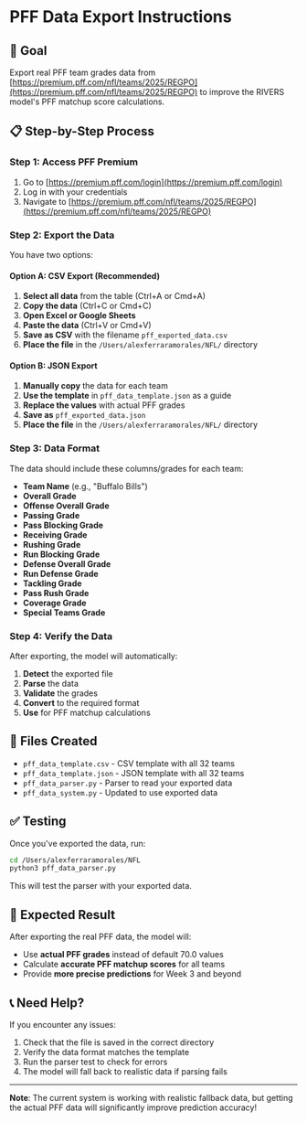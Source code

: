 # PFF Data Export Instructions

## 🎯 **Goal**
Export real PFF team grades data from [https://premium.pff.com/nfl/teams/2025/REGPO](https://premium.pff.com/nfl/teams/2025/REGPO) to improve the RIVERS model's PFF matchup score calculations.

## 📋 **Step-by-Step Process**

### **Step 1: Access PFF Premium**
1. Go to [https://premium.pff.com/login](https://premium.pff.com/login)
2. Log in with your credentials
3. Navigate to [https://premium.pff.com/nfl/teams/2025/REGPO](https://premium.pff.com/nfl/teams/2025/REGPO)

### **Step 2: Export the Data**
You have two options:

#### **Option A: CSV Export (Recommended)**
1. **Select all data** from the table (Ctrl+A or Cmd+A)
2. **Copy the data** (Ctrl+C or Cmd+C)
3. **Open Excel or Google Sheets**
4. **Paste the data** (Ctrl+V or Cmd+V)
5. **Save as CSV** with the filename `pff_exported_data.csv`
6. **Place the file** in the `/Users/alexferraramorales/NFL/` directory

#### **Option B: JSON Export**
1. **Manually copy** the data for each team
2. **Use the template** in `pff_data_template.json` as a guide
3. **Replace the values** with actual PFF grades
4. **Save as** `pff_exported_data.json`
5. **Place the file** in the `/Users/alexferraramorales/NFL/` directory

### **Step 3: Data Format**
The data should include these columns/grades for each team:
- **Team Name** (e.g., "Buffalo Bills")
- **Overall Grade**
- **Offense Overall Grade**
- **Passing Grade**
- **Pass Blocking Grade**
- **Receiving Grade**
- **Rushing Grade**
- **Run Blocking Grade**
- **Defense Overall Grade**
- **Run Defense Grade**
- **Tackling Grade**
- **Pass Rush Grade**
- **Coverage Grade**
- **Special Teams Grade**

### **Step 4: Verify the Data**
After exporting, the model will automatically:
1. **Detect** the exported file
2. **Parse** the data
3. **Validate** the grades
4. **Convert** to the required format
5. **Use** for PFF matchup calculations

## 🔧 **Files Created**
- `pff_data_template.csv` - CSV template with all 32 teams
- `pff_data_template.json` - JSON template with all 32 teams
- `pff_data_parser.py` - Parser to read your exported data
- `pff_data_system.py` - Updated to use exported data

## ✅ **Testing**
Once you've exported the data, run:
```bash
cd /Users/alexferraramorales/NFL
python3 pff_data_parser.py
```

This will test the parser with your exported data.

## 🎯 **Expected Result**
After exporting the real PFF data, the model will:
- Use **actual PFF grades** instead of default 70.0 values
- Calculate **accurate PFF matchup scores** for all teams
- Provide **more precise predictions** for Week 3 and beyond

## 📞 **Need Help?**
If you encounter any issues:
1. Check that the file is saved in the correct directory
2. Verify the data format matches the template
3. Run the parser test to check for errors
4. The model will fall back to realistic data if parsing fails

---

**Note**: The current system is working with realistic fallback data, but getting the actual PFF data will significantly improve prediction accuracy!

